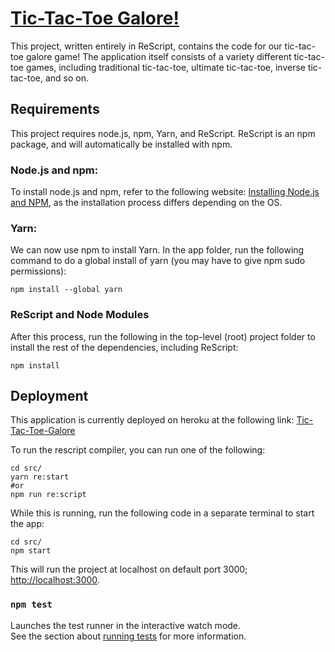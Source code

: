 # [Tic-Tac-Toe Galore!](https://tictactoe-galore.netlify.app)

This project, written entirely in ReScript, contains the code for our tic-tac-toe galore game! The application itself consists of a variety different tic-tac-toe games, including traditional tic-tac-toe, ultimate tic-tac-toe, inverse tic-tac-toe, and so on.

## Requirements
This project requires node.js, npm, Yarn, and ReScript. ReScript is an npm package, and will automatically be installed with npm.

### Node.js and npm:

To install node.js and npm, refer to the following website: [Installing Node.js and NPM](https://docs.npmjs.com/downloading-and-installing-node-js-and-npm), as the installation process differs depending on the OS.

### Yarn:

We can now use npm to install Yarn. In the app folder, run the following command to do a global install of yarn (you may have to give npm sudo permissions):

```shell
npm install --global yarn
```


### ReScript and Node Modules

After this process, run the following in the top-level (root) project folder to install the rest of the dependencies, including ReScript:

```shell
npm install 
```

## Deployment

This application is currently deployed on heroku at the following link: [Tic-Tac-Toe-Galore](https://tictactoe-galore.netlify.app)

To run the rescript compiler, you can run one of the following:

```shell
cd src/
yarn re:start 
#or
npm run re:script
```

While this is running, run the following code in a separate terminal to start the app:

```shell
cd src/
npm start
```

This will run the project at localhost on default port 3000; [http://localhost:3000](http://localhost:3000).



### `npm test`

Launches the test runner in the interactive watch mode.\
See the section about [running tests](https://facebook.github.io/create-react-app/docs/running-tests) for more information.
